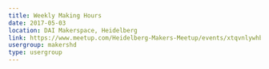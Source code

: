 ```yaml
---
title: Weekly Making Hours
date: 2017-05-03
location: DAI Makerspace, Heidelberg
link: https://www.meetup.com/Heidelberg-Makers-Meetup/events/xtqvnlywhbfb/
usergroup: makershd
type: usergroup
---
```

